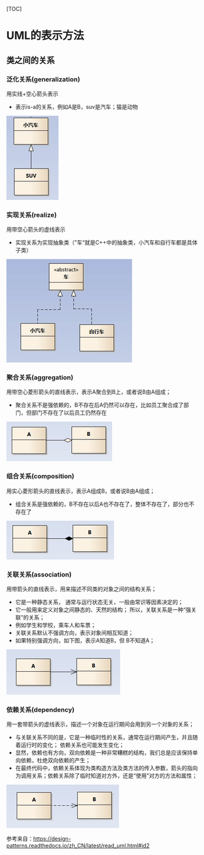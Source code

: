 [TOC]

# UML的表示方法

## 类之间的关系
### 泛化关系(generalization)

用实线+空心箭头表示
* 表示is-a的关系，例如A是B，suv是汽车；猫是动物

![泛化关系](image/1.jpg)





### 实现关系(realize)

用带空心箭头的虚线表示
* 实现关系为实现抽象类（”车“就是C++中的抽象类，小汽车和自行车都是具体子类）

![](image/2.jpg)



### 聚合关系(aggregation)

用带空心菱形箭头的直线表示，表示A聚合到B上，或者说B由A组成；

* 聚合关系不是强依赖的，B不存在后A仍然可以存在，比如员工聚合成了部门，但部门不存在了以后员工仍然存在

![聚合关系](image/3.jpg)

### 组合关系(composition)

用实心菱形箭头的直线表示，表示A组成B，或者说B由A组成；

* 组合关系是强依赖的，B不存在以后A也不存在了，整体不存在了，部分也不存在了

![组合关系](image/4.jpg)

### 关联关系(association)

用带箭头的直线表示，用来描述不同类的对象之间的结构关系；

* 它是一种静态关系， 通常与运行状态无关，一般由常识等因素决定的；
* 它一般用来定义对象之间静态的、天然的结构； 所以，关联关系是一种“强关联”的关系；
* 例如学生和学校，乘车人和车票；
* 关联关系默认不强调方向，表示对象间相互知道；
* 如果特别强调方向，如下图，表示A知道B，但 B不知道A；

![组合关系](image/5.jpg)

### 依赖关系(dependency)

用一套带箭头的虚线表示，描述一个对象在运行期间会用到另一个对象的关系；

* 与关联关系不同的是，它是一种临时性的关系，通常在运行期间产生，并且随着运行时的变化； 依赖关系也可能发生变化；
* 显然，依赖也有方向，双向依赖是一种非常糟糕的结构，我们总是应该保持单向依赖，杜绝双向依赖的产生；
* 在最终代码中，依赖关系体现为类构造方法及类方法的传入参数，箭头的指向为调用关系；依赖关系除了临时知道对方外，还是“使用”对方的方法和属性；

![组合关系](image/6.jpg)










参考来自：https://design-patterns.readthedocs.io/zh_CN/latest/read_uml.html#id2


